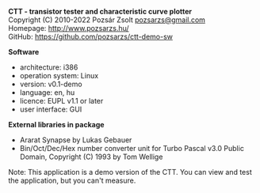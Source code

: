 **CTT - transistor tester and characteristic curve plotter**  
Copyright (C) 2010-2022 Pozsár Zsolt <pozsarzs@gmail.com>  
Homepage: <http://www.pozsarzs.hu/>  
GitHub: <https://github.com/pozsarzs/ctt-demo-sw>

**Software**

 - architecture:       i386
 - operation system:   Linux
 - version:            v0.1-demo
 - language:           en, hu
 - licence:            EUPL v1.1 or later
 - user interface:     GUI

**External libraries in package**

 - Ararat Synapse by Lukas Gebauer
 - Bin/Oct/Dec/Hex number converter unit for Turbo Pascal v3.0
   Public Domain, Copyright (C) 1993 by Tom Wellige


Note:
  This application is a demo version of the CTT. You can view
  and test the application, but you can't measure.
